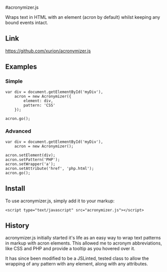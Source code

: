 #acronymizer.js

Wraps text in HTML with an element (acron by default) whilst keeping any bound events intact.

## Link

https://github.com/xurion/acronymizer.js

## Examples

### Simple

    var div = document.getElementById('myDiv'),
        acron = new Acronymizer({
            element: div,
            pattern: 'CSS'
        });

    acron.go();

### Advanced

    var div = document.getElementById('myDiv'),
        acron = new Acronymizer();

    acron.setElement(div);
    acron.setPattern('PHP');
    acron.setWrapper('a');
    acron.setAttribute('href', 'php.html');
    acron.go();

## Install

To use acronymizer.js, simply add it to your markup:

    <script type="text/javascript" src="acronymizer.js"></script>

## History

acronymizer.js initially started it's life as an easy way to wrap text patterns in markup with acron elements. This allowed me to acronym abbreviations, like CSS and PHP and provide a tooltip as you hovered over it.

It has since been modified to be a JSLinted, tested class to allow the wrapping of any pattern with any element, along with any attributes.
